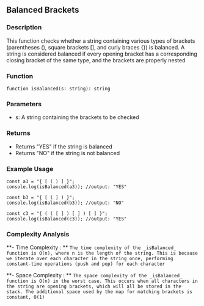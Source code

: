 ## Balanced Brackets

### Description
This function checks whether a string containing various types of brackets (parentheses (), square brackets [], and curly braces {}) is balanced. A string is considered balanced if every opening bracket has a corresponding closing bracket of the same type, and the brackets are properly nested

### Function
```
function isBalanced(s: string): string
```

### Parameters
- s: A string containing the brackets to be checked

### Returns
- Returns "YES" if the string is balanced
- Returns "NO" if the string is not balanced

### Example Usage
```
const a3 = "{ [ ( ) ] }";
console.log(isBalanced(a3)); //output: "YES"

const b3 = "{ [ ( ] ) }";
console.log(isBalanced(b3)); //output: "NO"

const c3 = "{ ( ( [ ] ) [ ] ) [ ] }";
console.log(isBalanced(c3)); //output: "YES"
```

### Complexity Analysis
**- Time Complexity : **
``` The time complexity of the _isBalanced_ function is O(n), where n is the length of the string. This is because we iterate over each character in the string once, performing   constant-time operations (push and pop) for each character ```

**- Space Complexity : **
``` The space complexity of the _isBalanced_ function is O(n) in the worst case. This occurs when all characters in the string are opening brackets, which will all be stored in the stack. The additional space used by the map for matching brackets is constant, O(1) ```
